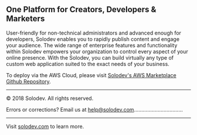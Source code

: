 ## One Platform for Creators, Developers & Marketers
User-friendly for non-technical administrators and advanced enough for developers, Solodev enables you to rapidly publish content and engage your audience. The wide range of enterprise features and functionality within Solodev empowers your organization to control every aspect of your online presence. With the Solodev, you can build virtually any type of custom web application suited to the exact needs of your business.

To deploy via the AWS Cloud, please visit [Solodev's AWS Marketplace Github Repository](https://github.com/solodev/aws-marketplace).

---
© 2018 Solodev. All rights reserved. 

Errors or corrections? Email us at help@solodev.com.................................

---
Visit [solodev.com](https://www.solodev.com/) to learn more.